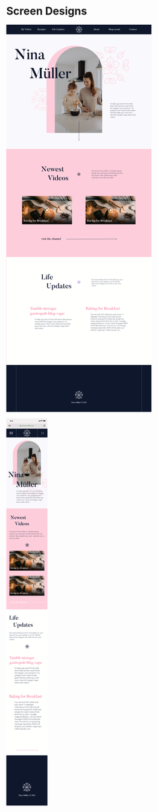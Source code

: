 # Screen Designs

![Desktop](./Screen%20Design%20-%20Desktop.png?raw=true)

![Mobile](./Screen%20Design%20-%20Mobile.png?raw=true)